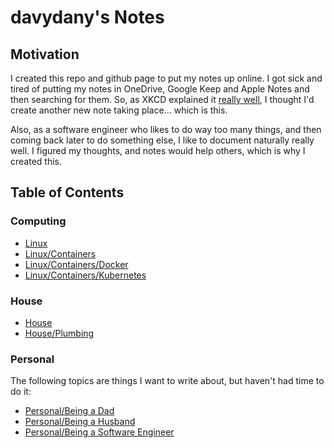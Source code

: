 # davydany's Notes 

## Motivation

I created this repo and github page to put my notes up online. I got sick and tired 
of putting my notes in OneDrive, Google Keep and Apple Notes and then searching for
them. So, as XKCD explained it <a href="https://xkcd.com/927/" target="_blank">really well</a>, 
I thought I'd create another new note taking place... which is this.

Also, as a software engineer who likes to do way too many things, and then coming back later to 
do something else, I like to document naturally really well. I figured my thoughts, and notes would
help others, which is why I created this.

## Table of Contents

### Computing
* [Linux](./linux/README.md)
* [Linux/Containers](./linux/containers/README.md)
* [Linux/Containers/Docker](./linux/containers/docker/README.md)
* [Linux/Containers/Kubernetes](./linux/containers/kubernetes/README.md)

### House
* [House](./house/README.md)
* [House/Plumbing](./house/plumbing/README.md)

### Personal
The following topics are things I want to write about, but haven't had time to do it:

* [Personal/Being a Dad](./personal/being-a-dad/README.md)
* [Personal/Being a Husband](./personal/being-a-husband/README.md)
* [Personal/Being a Software Engineer](./personal/being-a-software-engineer/README.md)

